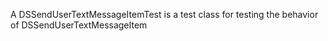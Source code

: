A DSSendUserTextMessageItemTest is a test class for testing the behavior of DSSendUserTextMessageItem